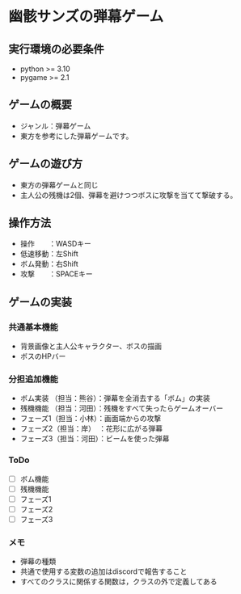 # 幽骸サンズの弾幕ゲーム

## 実行環境の必要条件
* python >= 3.10
* pygame >= 2.1

## ゲームの概要
* ジャンル：弾幕ゲーム
* 東方を参考にした弾幕ゲームです。

## ゲームの遊び方
* 東方の弾幕ゲームと同じ
* 主人公の残機は2個、弾幕を避けつつボスに攻撃を当てて撃破する。

## 操作方法
* 操作　　：WASDキー
* 低速移動：左Shift
* ボム発動：右Shift
* 攻撃　　：SPACEキー

## ゲームの実装
### 共通基本機能
* 背景画像と主人公キャラクター、ボスの描画
* ボスのHPバー

### 分担追加機能
* ボム実装 （担当：熊谷）：弾幕を全消去する「ボム」の実装
* 残機機能 （担当：河田）：残機をすべて失ったらゲームオーバー
* フェーズ1（担当：小林）：画面端からの攻撃
* フェーズ2（担当：岸）　：花形に広がる弾幕
* フェーズ3（担当：河田）：ビームを使った弾幕


### ToDo
- [ ] ボム機能
- [ ] 残機機能
- [ ] フェーズ1
- [ ] フェーズ2
- [ ] フェーズ3

### メモ
* 弾幕の種類
* 共通で使用する変数の追加はdiscordで報告すること
* すべてのクラスに関係する関数は，クラスの外で定義してある

